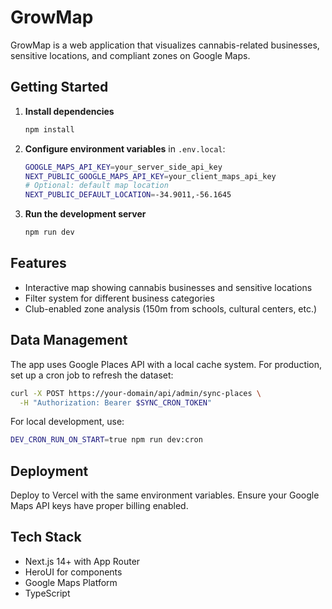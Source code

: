 # GrowMap

GrowMap is a web application that visualizes cannabis-related businesses, sensitive locations, and compliant zones on Google Maps.

## Getting Started

1. **Install dependencies**
   ```bash
   npm install
   ```

2. **Configure environment variables** in `.env.local`:
   ```bash
   GOOGLE_MAPS_API_KEY=your_server_side_api_key
   NEXT_PUBLIC_GOOGLE_MAPS_API_KEY=your_client_maps_api_key
   # Optional: default map location
   NEXT_PUBLIC_DEFAULT_LOCATION=-34.9011,-56.1645
   ```

3. **Run the development server**
   ```bash
   npm run dev
   ```

## Features

- Interactive map showing cannabis businesses and sensitive locations
- Filter system for different business categories
- Club-enabled zone analysis (150m from schools, cultural centers, etc.)

## Data Management

The app uses Google Places API with a local cache system. For production, set up a cron job to refresh the dataset:

```bash
curl -X POST https://your-domain/api/admin/sync-places \
  -H "Authorization: Bearer $SYNC_CRON_TOKEN"
```

For local development, use:
```bash
DEV_CRON_RUN_ON_START=true npm run dev:cron
```

## Deployment

Deploy to Vercel with the same environment variables. Ensure your Google Maps API keys have proper billing enabled.

## Tech Stack

- Next.js 14+ with App Router
- HeroUI for components
- Google Maps Platform
- TypeScript

